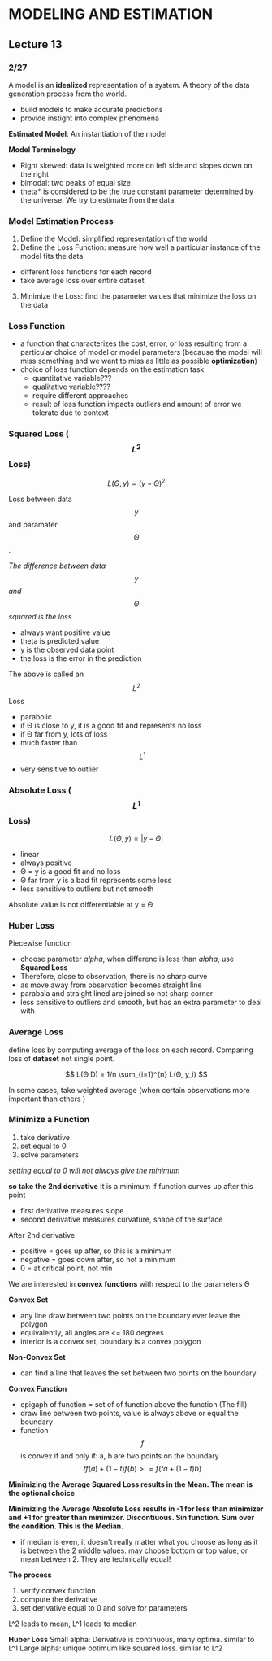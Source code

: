 # MODELING AND ESTIMATION
## Lecture 13
### 2/27


A model is an **idealized** representation of a system. A theory of the data generation process from the world.
* build models to make accurate predictions
* provide instight into complex phenomena

**Estimated Model**: An instantiation of the model

**Model Terminology**
* Right skewed: data is weighted more on left side and slopes down on the right
* bimodal: two peaks of equal size
* theta* is considered to be the true constant parameter determined by the universe. We try to estimate from the data.

### Model Estimation Process
1) Define the Model: simplified representation of the world
2) Define the Loss Function: measure how well a particular instance of the model fits the data
  * different loss functions for each record
  * take average loss over entire dataset
3) Minimize the Loss: find the parameter values that minimize the loss on the data 

### Loss Function
* a function that characterizes the cost, error, or loss resulting from a particular choice of model or model parameters (because the model will miss something and we want to miss as little as possible **optimization**)
* choice of loss function depends on the estimation task
  * quantitative variable???
  * qualitative variable????
  * require different approaches
  * result of loss function impacts outliers and amount of error we tolerate due to context
  

### Squared Loss ($$L^2$$ Loss)
$$ L(Θ,y) = (y - Θ)^2 $$
  
Loss between data $$y$$ and paramater $$Θ$$.
  
  
*The difference between data $$y$$ and $$Θ$$ squared is the loss*

* always want positive value
* theta is predicted value
* y is the observed data point
* the loss is the error in the prediction

The above is called an $$L^2$$ Loss
* parabolic
* if Θ is close to y, it is a good fit and represents no loss
* if Θ far from y, lots of loss
* much faster than $$L^1$$
* very sensitive to outlier 


### Absolute Loss ($$L^1$$ Loss)
$$ L(Θ, y) = |y - Θ| $$
* linear 
* always positive
* Θ = y is a good fit and no loss
* Θ far from y is a bad fit represents some loss
* less sensitive to outliers but not smooth 

Absolute value is not differentiable at y = Θ

### Huber Loss
Piecewise function 

* choose parameter *alpha*, when differenc is less than *alpha*, use **Squared Loss** 
* Therefore, close to observation, there is no sharp curve 
* as move away from observation becomes straight line 
* parabala and straight lined are joined so not sharp corner 
* less sensitive to outliers and smooth, but has an extra parameter to deal with 

### Average Loss
define loss by computing average of the loss on each record. Comparing loss of **dataset** not single point. 

$$ L(Θ,D) = 1/n \sum_{i=1}^{n} L(Θ, y_i) $$

In some cases, take weighted average (when certain observations more important than others )

### Minimize a Function
1) take derivative 
2) set equal to 0
3) solve parameters  

*setting equal to 0 will not always give the minimum*

**so take the 2nd derivative**
It is a minimum if function curves up after this point
* first derivative measures slope
* second derivative measures curvature, shape of the surface 

After 2nd derivative
* positive = goes up after, so this is a minimum
* negative = goes down after, so not a minimum
* 0 = at critical point, not min

We are interested in **convex functions** with respect to the parameters Θ 

**Convex Set**
* any line draw between two points on the boundary ever leave the polygon
* equivalently, all angles are <= 180 degrees
* interior is a convex set, boundary is a convex polygon 

**Non-Convex Set**
* can find a line that leaves the set between two points on the boundary 

**Convex Function** 
*  epigaph of function = set of of function above the function (The fill)
* draw line between two points, value is always above or equal the boundary 
* function $$f$$ is convex if and only if:
a, b are two points on the boundary
$$tf(a) + (1 - t)f(b) >= f(ta + (1-t)b)$$

**Minimizing the Average Squared Loss results in the Mean. The mean is the optional choice**

**Minimizing the Average Absolute Loss results in -1 for less than minimizer and +1 for greater than minimizer. Discontiuous. Sin function. Sum over the condition. This is the Median.**
* if median is even, it doesn't really matter what you choose as long as it is between the 2 middle values. may choose bottom or top value, or mean between 2. They are technically equal!

**The process**
1) verify convex function
2) compute the derivative 
3) set derivative equal to 0 and solve for parameters 

L^2 leads to mean, L^1 leads to median

**Huber Loss**
Small alpha: Derivative is continuous, many optima. similar to L^1
Large alpha: unique optimum like squared loss. similar to L^2 




  
  
  
  
  
  
  
  
  
  
  
 